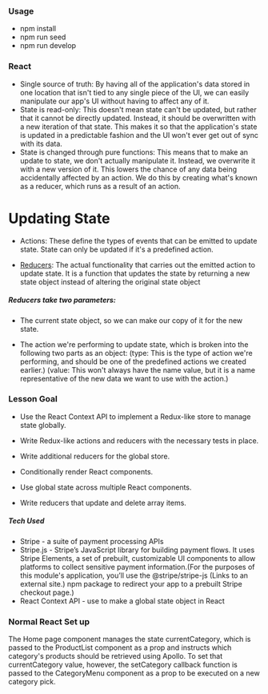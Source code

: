 ### Usage
- npm install
- npm run seed
- npm run develop

### React
- Single source of truth: By having all of the application's data stored in one location that isn't tied to any single piece of the UI, we can easily manipulate our app's UI without having to affect any of it.
- State is read-only: This doesn't mean state can't be updated, but rather that it cannot be directly updated. Instead, it should be overwritten with a new iteration of that state. This makes it so that the application's state is updated in a predictable fashion and the UI won't ever get out of sync with its data.
- State is changed through pure functions: This means that to make an update to state, we don't actually manipulate it. Instead, we overwrite it with a new version of it. This lowers the chance of any data being accidentally affected by an action. We do this by creating what's known as a reducer, which runs as a result of an action.

# Updating State
- Actions: These define the types of events that can be emitted to update state. State can only be updated if it's a predefined action.

- [Reducers](#reducers-take-two-parameters): The actual functionality that carries out the emitted action to update state. It is a function that updates the state by returning a new state object instead of altering the original state object

##### Reducers take two parameters:
- The current state object, so we can make our copy of it for the new state.

- The action we're performing to update state, which is broken into the following two parts as an object:
(type: This is the type of action we're performing, and should be one of the predefined actions we created earlier.)
(value: This won't always have the name value, but it is a name representative of the new data we want to use with the action.)

### Lesson Goal
- Use the React Context API to implement a Redux-like store to manage state globally.
- Write Redux-like actions and reducers with the necessary tests in place.

- Write additional reducers for the global store.
- Conditionally render React components.
- Use global state across multiple React components.
- Write reducers that update and delete array items.

##### Tech Used
- Stripe - a suite of payment processing APIs
- Stripe.js - Stripe’s JavaScript library for building payment flows. It uses Stripe Elements, a set of prebuilt, customizable UI components to allow platforms to collect sensitive payment information.(For the purposes of this module's application, you’ll use the @stripe/stripe-js (Links to an external site.) npm package to redirect your app to a prebuilt Stripe checkout page.)
- React Context API - use to make a global state object in React

### Normal React Set up
The Home page component manages the state currentCategory, which is passed to the ProductList component as a prop and instructs which category's products should be retrieved using Apollo. To set that currentCategory value, however, the setCategory callback function is passed to the CategoryMenu component as a prop to be executed on a new category pick.
